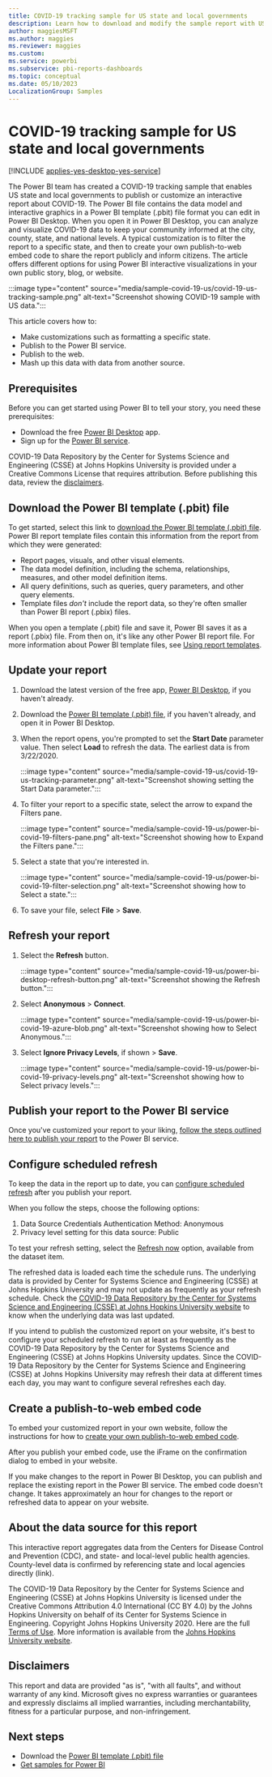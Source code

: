 ```yaml
---
title: COVID-19 tracking sample for US state and local governments
description: Learn how to download and modify the sample report with US state and local data for the COVID-19 pandemic.
author: maggiesMSFT
ms.author: maggies
ms.reviewer: maggies
ms.custom:
ms.service: powerbi
ms.subservice: pbi-reports-dashboards
ms.topic: conceptual
ms.date: 05/10/2023
LocalizationGroup: Samples
---
```

# COVID-19 tracking sample for US state and local governments

[!INCLUDE [applies-yes-desktop-yes-service](../includes/applies-yes-desktop-yes-service.md)]

The Power BI team has created a COVID-19 tracking sample that enables US state and local governments to publish or customize an interactive report about COVID-19. The Power BI file contains the data model and interactive graphics in a Power BI template (.pbit) file format you can edit in Power BI Desktop. When you open it in Power BI Desktop, you can analyze and visualize COVID-19 data to keep your community informed at the city, county, state, and national levels. A typical customization is to filter the report to a specific state, and then to create your own publish-to-web embed code to share the report publicly and inform citizens. The article offers different options for using Power BI interactive visualizations in your own public story, blog, or website.

:::image type="content" source="media/sample-covid-19-us/covid-19-us-tracking-sample.png" alt-text="Screenshot showing COVID-19 sample with US data.":::

This article covers how to:

- Make customizations such as formatting a specific state.
- Publish to the Power BI service.
- Publish to the web.
- Mash up this data with data from another source.

## Prerequisites

Before you can get started using Power BI to tell your story, you need these prerequisites:

- Download the free [Power BI Desktop](https://powerbi.microsoft.com/desktop/) app.
- Sign up for the [Power BI service](https://powerbi.microsoft.com/get-started/).

COVID-19 Data Repository by the Center for Systems Science and Engineering (CSSE) at Johns Hopkins University is provided under a Creative Commons License that requires attribution. Before publishing this data, review the [disclaimers](#disclaimers).

## Download the Power BI template (.pbit) file

To get started, select this link to [download the Power BI template (.pbit) file](https://go.microsoft.com/fwlink/?linkid=2125058). Power BI report template files contain this information from the report from which they were generated:

- Report pages, visuals, and other visual elements.
- The data model definition, including the schema, relationships, measures, and other model definition items.
- All query definitions, such as queries, query parameters, and other query elements.
- Template files *don't* include the report data, so they're often smaller than Power BI report (.pbix) files.

When you open a template (.pbit) file and save it, Power BI saves it as a report (.pbix) file. From then on, it's like any other Power BI report file. For more information about Power BI template files, see [Using report templates](desktop-templates.md#using-report-templates).

## Update your report

1. Download the latest version of the free app, [Power BI Desktop](https://powerbi.microsoft.com/desktop/), if you haven't already.

1. Download the [Power BI template (.pbit) file](https://go.microsoft.com/fwlink/?linkid=2125058), if you haven't already, and open it in Power BI Desktop.

1. When the report opens, you're prompted to set the **Start Date** parameter value. Then select **Load** to refresh the data. The earliest data is from 3/22/2020.

    :::image type="content" source="media/sample-covid-19-us/covid-19-us-tracking-parameter.png" alt-text="Screenshot showing setting the Start Data parameter.":::

1. To filter your report to a specific state, select the arrow to expand the Filters pane.

    :::image type="content" source="media/sample-covid-19-us/power-bi-covid-19-filters-pane.png" alt-text="Screenshot showing how to Expand the Filters pane.":::

1. Select a state that you're interested in.

    :::image type="content" source="media/sample-covid-19-us/power-bi-covid-19-filter-selection.png" alt-text="Screenshot showing how to Select a state.":::

1. To save your file, select **File** > **Save**.

## Refresh your report

1. Select the **Refresh** button.

    :::image type="content" source="media/sample-covid-19-us/power-bi-desktop-refresh-button.png" alt-text="Screenshot showing the Refresh button.":::

1. Select **Anonymous** > **Connect**.

    :::image type="content" source="media/sample-covid-19-us/power-bi-covid-19-azure-blob.png" alt-text="Screenshot showing how to Select Anonymous.":::

1. Select **Ignore Privacy Levels**, if shown > **Save**.

    :::image type="content" source="media/sample-covid-19-us/power-bi-covid-19-privacy-levels.png" alt-text="Screenshot showing how to Select privacy levels.":::

## Publish your report to the Power BI service

Once you've customized your report to your liking, [follow the steps outlined here to publish your report](../create-reports/desktop-upload-desktop-files.md) to the Power BI service.

## Configure scheduled refresh

To keep the data in the report up to date, you can [configure scheduled refresh](../connect-data/refresh-scheduled-refresh.md) after you publish your report.

When you follow the steps, choose the following options:

1. Data Source Credentials Authentication Method: Anonymous
1. Privacy level setting for this data source: Public

To test your refresh setting, select the [Refresh now](../connect-data/refresh-data.md#data-refresh) option, available from the dataset item.

The refreshed data is loaded each time the schedule runs. The underlying data is provided by Center for Systems Science and Engineering (CSSE) at Johns Hopkins University and may not update as frequently as your refresh schedule. Check the [COVID-19 Data Repository by the Center for Systems Science and Engineering (CSSE) at Johns Hopkins University website](https://github.com/CSSEGISandData/COVID-19) to know when the underlying data was last updated.

If you intend to publish the customized report on your website, it's best to configure your scheduled refresh to run at least as frequently as the COVID-19 Data Repository by the Center for Systems Science and Engineering (CSSE) at Johns Hopkins University updates. Since the COVID-19 Data Repository by the Center for Systems Science and Engineering (CSSE) at Johns Hopkins University may refresh their data at different times each day, you may want to configure several refreshes each day.

## Create a publish-to-web embed code

To embed your customized report in your own website, follow the instructions for how to [create your own publish-to-web embed code](../collaborate-share/service-publish-to-web.md#create-embed-codes-with-publish-to-web).

After you publish your embed code, use the iFrame on the confirmation dialog to embed in your website.

If you make changes to the report in Power BI Desktop, you can publish and replace the existing report in the Power BI service. The embed code doesn't change. It takes approximately an hour for changes to the report or refreshed data to appear on your website.

## About the data source for this report

This interactive report aggregates data from the Centers for Disease Control and Prevention (CDC), and state- and local-level public health agencies. County-level data is confirmed by referencing state and local agencies directly (link).

The COVID-19 Data Repository by the Center for Systems Science and Engineering (CSSE) at Johns Hopkins University is licensed under the Creative Commons Attribution 4.0 International (CC BY 4.0) by the Johns Hopkins University on behalf of its Center for Systems Science in Engineering. Copyright Johns Hopkins University 2020. Here are the full [Terms of Use](https://github.com/CSSEGISandData/COVID-19/blob/master/README.md). More information is available from the [Johns Hopkins University website](https://coronavirus.jhu.edu/map-faq.html).

## Disclaimers

This report and data are provided "as is", "with all faults", and without warranty of any kind. Microsoft gives no express warranties or guarantees and expressly disclaims all implied warranties, including merchantability, fitness for a particular purpose, and non-infringement.

## Next steps

- Download the [Power BI template (.pbit) file](https://go.microsoft.com/fwlink/?linkid=2125058)
- [Get samples for Power BI](../create-reports/sample-datasets.md)
